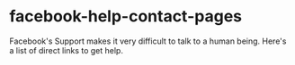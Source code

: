 # facebook-help-contact-pages
Facebook's Support makes it very difficult to talk to a human being. Here's a list of direct links to get help.
